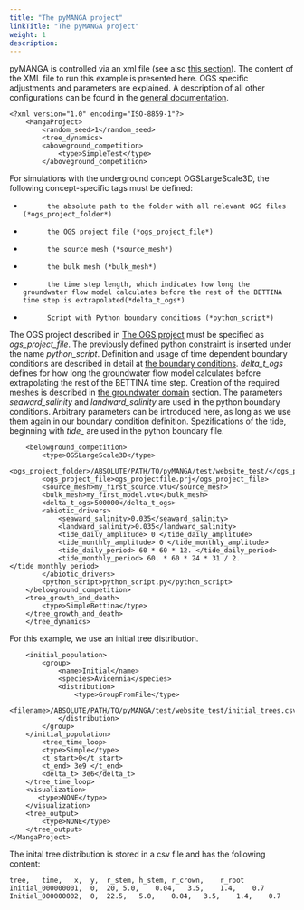 ```yaml
---
title: "The pyMANGA project"
linkTitle: "The pyMANGA project"
weight: 1
description:
---
```


pyMANGA is controlled via an xml file (see also <a href="/de/docs/steuerFILE/">this section</a>).
The content of the XML file to run this example is presented here.
OGS specific adjustments and parameters are explained.
A description of all other configurations can be found in the <a href="https://jbathmann.github.io/pyMANGA/project_dox__MangaProject__MangaProject.html" target="_blank">general documentation</a>.

    <?xml version="1.0" encoding="ISO-8859-1"?>
        <MangaProject>
            <random_seed>1</random_seed>
            <tree_dynamics>
            <aboveground_competition>
                <type>SimpleTest</type>
            </aboveground_competition>

For simulations with the underground concept OGSLargeScale3D, the following concept-specific tags must be defined:

-           the absolute path to the folder with all relevant OGS files (*ogs_project_folder*)
-           the OGS project file (*ogs_project_file*)
-           the source mesh (*source_mesh*)
-           the bulk mesh (*bulk_mesh*)
-           the time step length, which indicates how long the groundwater flow model calculates before the rest of the BETTINA time step is extrapolated(*delta_t_ogs*)
-           Script with Python boundary conditions (*python_script*)

The OGS project described in <a href="/en/docs/example_model_ogs_bettina/ogs_project/">The OGS project</a> must be specified as *ogs_project_file*.
The previously defined python constraint is inserted under the name *python_script*.
Definition and usage of time dependent boundary conditions are described in detail at <a href="/en/docs/example_model_ogs_bettina/the_boundary_conditions/">the boundary conditions</a>. 
*delta_t_ogs* defines for how long the groundwater flow model calculates before extrapolating the rest of the BETTINA time step.
Creation of the required meshes is described in <a href="/en/docs/example_model_ogs_bettina/the_groundwater_domain/">the groundwater domain</a> section.
The parameters *seaward_salinity* and *landward_salinity* are used in the python boundary conditions.
Arbitrary parameters can be introduced here, as long as we use them again in our boundary condition definition.
Spezifications of the tide, beginning with *tide_* are used in the python boundary file.

        <belowground_competition>
            <type>OGSLargeScale3D</type>
            <ogs_project_folder>/ABSOLUTE/PATH/TO/pyMANGA/test/website_test/</ogs_project_folder>
            <ogs_project_file>ogs_projectfile.prj</ogs_project_file>
            <source_mesh>my_first_source.vtu</source_mesh>
            <bulk_mesh>my_first_model.vtu</bulk_mesh>
            <delta_t_ogs>500000</delta_t_ogs>
            <abiotic_drivers>
                <seaward_salinity>0.035</seaward_salinity>
                <landward_salinity>0.035</landward_salinity>
                <tide_daily_amplitude> 0 </tide_daily_amplitude>
                <tide_monthly_amplitude> 0 </tide_monthly_amplitude>
                <tide_daily_period> 60 * 60 * 12. </tide_daily_period>
                <tide_monthly_period> 60. * 60 * 24 * 31 / 2. </tide_monthly_period>
            </abiotic_drivers>
            <python_script>python_script.py</python_script>
        </belowground_competition>
        <tree_growth_and_death>
            <type>SimpleBettina</type>
        </tree_growth_and_death>
        </tree_dynamics>
	   
For this example, we use an initial tree distribution.

        <initial_population>
            <group>
                <name>Initial</name>
                <species>Avicennia</species>
                <distribution>
                    <type>GroupFromFile</type>
                    <filename>/ABSOLUTE/PATH/TO/pyMANGA/test/website_test/initial_trees.csv</filename>
                </distribution>
            </group>
        </initial_population>
            <tree_time_loop>
            <type>Simple</type>
            <t_start>0</t_start>
            <t_end> 3e9 </t_end>
            <delta_t> 3e6</delta_t>
        </tree_time_loop>
        <visualization>
           <type>NONE</type>
        </visualization>
        <tree_output>
            <type>NONE</type>
        </tree_output>
    </MangaProject>

The inital tree distribution is stored in a csv file and has the following content:

    tree,	time,	x,	y,	r_stem,	h_stem,	r_crown,	r_root	
    Initial_000000001,	0,	20,	5.0,	0.04,	3.5,	1.4,	0.7
    Initial_000000002,	0,	22.5,	5.0,	0.04,	3.5,	1.4,	0.7
	
